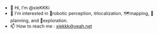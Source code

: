 - 👋 Hi, I’m @xieKKKi
- 👀 I'm interested in 🤖robotic perception, 🌐localization, 🗺️mapping, 🧭planning, and 🔦exploration.
- 📫 How to reach me : xiekkk@yeah.net



<!---
xieKKKi/xieKKKi is a ✨ special ✨ repository because its `README.md` (this file) appears on your GitHub profile.
You can click the Preview link to take a look at your changes.
--->
